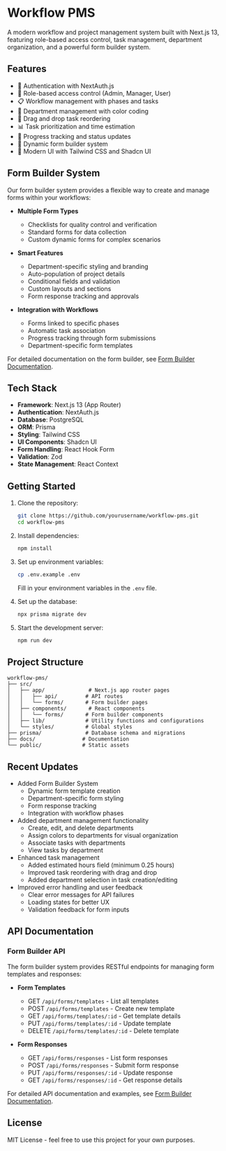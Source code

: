 # Workflow PMS

A modern workflow and project management system built with Next.js 13, featuring role-based access control, task management, department organization, and a powerful form builder system.

## Features

- 🔐 Authentication with NextAuth.js
- 👥 Role-based access control (Admin, Manager, User)
- 📋 Workflow management with phases and tasks
- 🎨 Department management with color coding
- 🔄 Drag and drop task reordering
- 📊 Task prioritization and time estimation
- 🎯 Progress tracking and status updates
- 🎨 Dynamic form builder system
- 🎨 Modern UI with Tailwind CSS and Shadcn UI

## Form Builder System

Our form builder system provides a flexible way to create and manage forms within your workflows:

- **Multiple Form Types**
  - Checklists for quality control and verification
  - Standard forms for data collection
  - Custom dynamic forms for complex scenarios

- **Smart Features**
  - Department-specific styling and branding
  - Auto-population of project details
  - Conditional fields and validation
  - Custom layouts and sections
  - Form response tracking and approvals

- **Integration with Workflows**
  - Forms linked to specific phases
  - Automatic task association
  - Progress tracking through form submissions
  - Department-specific form templates

For detailed documentation on the form builder, see [Form Builder Documentation](docs/form-builder.md).

## Tech Stack

- **Framework**: Next.js 13 (App Router)
- **Authentication**: NextAuth.js
- **Database**: PostgreSQL
- **ORM**: Prisma
- **Styling**: Tailwind CSS
- **UI Components**: Shadcn UI
- **Form Handling**: React Hook Form
- **Validation**: Zod
- **State Management**: React Context

## Getting Started

1. Clone the repository:
   ```bash
   git clone https://github.com/yourusername/workflow-pms.git
   cd workflow-pms
   ```

2. Install dependencies:
   ```bash
   npm install
   ```

3. Set up environment variables:
   ```bash
   cp .env.example .env
   ```
   Fill in your environment variables in the `.env` file.

4. Set up the database:
   ```bash
   npx prisma migrate dev
   ```

5. Start the development server:
   ```bash
   npm run dev
   ```

## Project Structure

```
workflow-pms/
├── src/
│   ├── app/              # Next.js app router pages
│   │   ├── api/         # API routes
│   │   └── forms/       # Form builder pages
│   ├── components/       # React components
│   │   └── forms/       # Form builder components
│   ├── lib/             # Utility functions and configurations
│   └── styles/          # Global styles
├── prisma/              # Database schema and migrations
├── docs/               # Documentation
└── public/             # Static assets
```

## Recent Updates

- Added Form Builder System
  - Dynamic form template creation
  - Department-specific form styling
  - Form response tracking
  - Integration with workflow phases
- Added department management functionality
  - Create, edit, and delete departments
  - Assign colors to departments for visual organization
  - Associate tasks with departments
  - View tasks by department
- Enhanced task management
  - Added estimated hours field (minimum 0.25 hours)
  - Improved task reordering with drag and drop
  - Added department selection in task creation/editing
- Improved error handling and user feedback
  - Clear error messages for API failures
  - Loading states for better UX
  - Validation feedback for form inputs

## API Documentation

### Form Builder API

The form builder system provides RESTful endpoints for managing form templates and responses:

- **Form Templates**
  - GET `/api/forms/templates` - List all templates
  - POST `/api/forms/templates` - Create new template
  - GET `/api/forms/templates/:id` - Get template details
  - PUT `/api/forms/templates/:id` - Update template
  - DELETE `/api/forms/templates/:id` - Delete template

- **Form Responses**
  - GET `/api/forms/responses` - List form responses
  - POST `/api/forms/responses` - Submit form response
  - PUT `/api/forms/responses/:id` - Update response
  - GET `/api/forms/responses/:id` - Get response details

For detailed API documentation and examples, see [Form Builder Documentation](docs/form-builder.md).

## License

MIT License - feel free to use this project for your own purposes.
